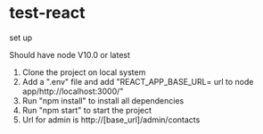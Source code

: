 # test-react
set up

Should have node V10.0 or latest
1. Clone the project on local system
2. Add a ".env" file and add "REACT_APP_BASE_URL= url to node app/http://localhost:3000/"
3. Run "npm install" to install all dependencies
4. Run "npm start" to start the project
5. Url for admin is http://[base_url]/admin/contacts

